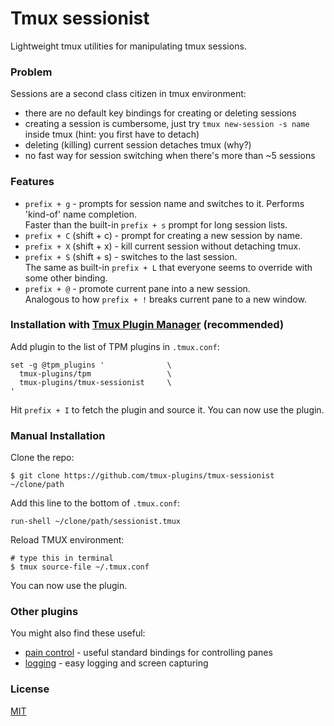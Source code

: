 # Tmux sessionist

Lightweight tmux utilities for manipulating tmux sessions.

### Problem

Sessions are a second class citizen in tmux environment:

- there are no default key bindings for creating or deleting sessions
- creating a session is cumbersome, just try `tmux new-session -s name`
  inside tmux (hint: you first have to detach)
- deleting (killing) current session detaches tmux (why?)
- no fast way for session switching when there's more than ~5 sessions

### Features

- `prefix + g` - prompts for session name and switches to it. Performs 'kind-of'
  name completion.<br/>
  Faster than the built-in `prefix + s` prompt for long session lists.
- `prefix + C` (shift + c) - prompt for creating a new session by name.
- `prefix + X` (shift + x) - kill current session without detaching tmux.
- `prefix + S` (shift + s) - switches to the last session.<br/>
  The same as built-in `prefix + L` that everyone seems to override with
  some other binding.
- `prefix + @` - promote current pane into a new session.<br/>
  Analogous to how `prefix + !` breaks current pane to a new window.

### Installation with [Tmux Plugin Manager](https://github.com/tmux-plugins/tpm) (recommended)

Add plugin to the list of TPM plugins in `.tmux.conf`:

    set -g @tpm_plugins '              \
      tmux-plugins/tpm                 \
      tmux-plugins/tmux-sessionist     \
    '

Hit `prefix + I` to fetch the plugin and source it. You can now use the plugin.

### Manual Installation

Clone the repo:

    $ git clone https://github.com/tmux-plugins/tmux-sessionist ~/clone/path

Add this line to the bottom of `.tmux.conf`:

    run-shell ~/clone/path/sessionist.tmux

Reload TMUX environment:

    # type this in terminal
    $ tmux source-file ~/.tmux.conf

You can now use the plugin.

### Other plugins

You might also find these useful:

- [pain control](https://github.com/tmux-plugins/tmux-pain-control) - useful standard
  bindings for controlling panes
- [logging](https://github.com/tmux-plugins/tmux-logging) - easy logging and
  screen capturing

### License

[MIT](LICENSE.md)
